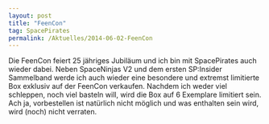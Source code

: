 ```yaml
---
layout: post
title: "FeenCon"
tag: SpacePirates
permalink: /Aktuelles/2014-06-02-FeenCon
---
```



Die FeenCon feiert 25 jähriges Jubiläum und ich bin mit SpacePirates auch wieder dabei. Neben SpaceNinjas V2 und dem ersten SP:Insider Sammelband werde ich auch wieder eine besondere und extremst limitierte Box exklusiv auf der FeenCon verkaufen. Nachdem ich weder viel schleppen, noch viel basteln will, wird die Box auf 6 Exemplare limitiert sein. Ach ja, vorbestellen ist natürlich nicht möglich und was enthalten sein wird, wird (noch) nicht verraten.
